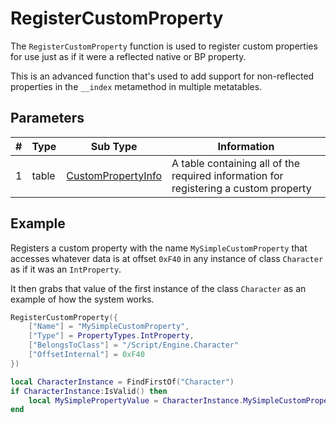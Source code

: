 # RegisterCustomProperty

The `RegisterCustomProperty` function is used to register custom properties for use just as if it were a reflected native or BP property.

This is an advanced function that's used to add support for non-reflected properties in the `__index` metamethod in multiple metatables.

## Parameters

| # | Type    | Sub Type           | Information |
|---|---------|--------------------|-------------|
| 1 | table   | [CustomPropertyInfo](https://github.com/UE4SS/UE4SS/wiki/Table%3A-CustomPropertyInfo) | A table containing all of the required information for registering a custom property |

## Example

Registers a custom property with the name `MySimpleCustomProperty` that accesses whatever data is at offset `0xF40` in any instance of class `Character` as if it was an `IntProperty`.

It then grabs that value of the first instance of the class `Character` as an example of how the system works.
```lua
RegisterCustomProperty({
    ["Name"] = "MySimpleCustomProperty",
    ["Type"] = PropertyTypes.IntProperty,
    ["BelongsToClass"] = "/Script/Engine.Character"
    ["OffsetInternal"] = 0xF40
})

local CharacterInstance = FindFirstOf("Character")
if CharacterInstance:IsValid() then
    local MySimplePropertyValue = CharacterInstance.MySimpleCustomProperty
end
```